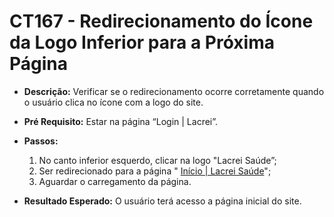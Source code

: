 # CT167 - Redirecionamento do Ícone da Logo Inferior para a Próxima Página

- **Descrição:** Verificar se o redirecionamento ocorre corretamente quando o usuário clica no ícone com a logo do site.

- **Pré Requisito:** Estar na página “Login | Lacrei”.

- **Passos:**
    1. No canto inferior esquerdo, clicar na logo "Lacrei Saúde”;
    2. Ser redirecionado para a página " [Início | Lacrei Saúde](https://lacreisaude.com.br/)";
    3. Aguardar o carregamento da página.
    
- **Resultado Esperado:** O usuário terá acesso a página inicial do site.